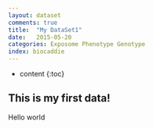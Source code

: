 ```yaml
---
layout: dataset
comments: true
title:  "My DataSet1"
date:   2015-05-20
categories: Exposome Phenotype Genotype
index: biocaddie
---
```


* content
{:toc}

## This is my first data!

Hello world


